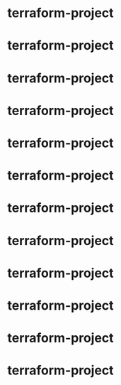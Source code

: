 # terraform-project
# terraform-project
# terraform-project
# terraform-project
# terraform-project
# terraform-project
# terraform-project
# terraform-project
# terraform-project
# terraform-project
# terraform-project
# terraform-project
